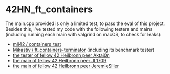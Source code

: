 # 42HN_ft_containers

The main.cpp provided is only a limited test, to pass the eval of this project.
Besides this, I've tested my code with the following testers and mains (including running each main with valgrind on macOS, to check for leaks):

* [mli42 / containers_test](https://github.com/mli42/containers_test)
* [Mikastiv / ft_containers-terminator](https://github.com/Mikastiv/ft_containers-terminator) (including its benchmark tester)
* [the tester of fellow 42 Heilbronn peer Aktai0n](https://github.com/Aktai0n/ft_containers-42Heilbronn)
* [the main of fellow 42 Heilbronn peer JL1709](https://github.com/JL1709/ft_containers)
* [the main of fellow 42 Heilbronn peer JeremieSiller](https://github.com/JeremieSiller/ft_containers)
